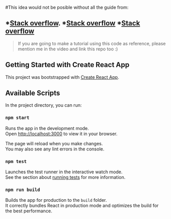 #This idea would not be posible without all the guide from:

*[Stack overflow](https://stackoverflow.com/questions/9640266/convert-hhmmss-string-to-seconds-only-in-javascript).
*[Stack overflow](https://stackoverflow.com/questions/67870384/react-js-17-typeerror-object-is-not-a-function-while-executing-useparams)
*[Stack overflow](https://stackoverflow.com/questions/1322732/convert-seconds-to-hh-mm-ss-with-javascript)
---

> If you are going to make a tutorial using this code as reference, please
> mention me in the video and link this repo too :)

## Getting Started with Create React App

This project was bootstrapped with [Create React App](https://github.com/facebook/create-react-app).

## Available Scripts

In the project directory, you can run:

### `npm start`

Runs the app in the development mode.\
Open [http://localhost:3000](http://localhost:3000) to view it in your browser.

The page will reload when you make changes.\
You may also see any lint errors in the console.

### `npm test`

Launches the test runner in the interactive watch mode.\
See the section about [running tests](https://facebook.github.io/create-react-app/docs/running-tests) for more information.

### `npm run build`

Builds the app for production to the `build` folder.\
It correctly bundles React in production mode and optimizes the build for the best performance.
